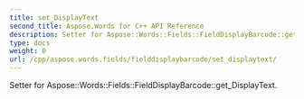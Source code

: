 ```yaml
---
title: set_DisplayText
second_title: Aspose.Words for C++ API Reference
description: Setter for Aspose::Words::Fields::FieldDisplayBarcode::get_DisplayText. 
type: docs
weight: 0
url: /cpp/aspose.words.fields/fielddisplaybarcode/set_displaytext/
---
```


Setter for Aspose::Words::Fields::FieldDisplayBarcode::get_DisplayText. 

